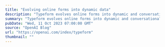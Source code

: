 ```yaml
---
title: "Evolving online forms into dynamic data"
description: "Typeform evolves online forms into dynamic and conversational data collection experiences with GPT-3.5 and GPT-4."
summary: "Typeform evolves online forms into dynamic and conversational data collection experiences with GPT-3.5 and GPT-4."
pubDate: "Wed, 11 Oct 2023 07:00:00 GMT"
source: "OpenAI Blog"
url: "https://openai.com/index/typeform"
thumbnail: ""
---
```


